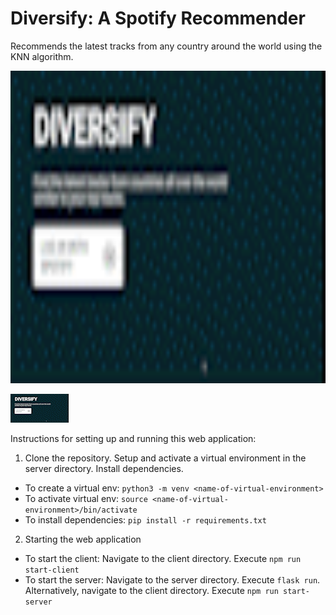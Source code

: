 # Diversify: A Spotify Recommender

Recommends the latest tracks from any country around the world using the KNN algorithm.

<img src="./spotify-recommender.gif" width="1000vw" height="500vh"/>

![Alt Text](https://github.com/faizaanvidhani/spotify-recommender/blob/main/spotify-recommender.gif)

Instructions for setting up and running this web application:

1. Clone the repository. Setup and activate a virtual environment in the server directory. Install dependencies.

  * To create a virtual env: ```python3 -m venv <name-of-virtual-environment>```
  * To activate virtual env: ```source <name-of-virtual-environment>/bin/activate```
  * To install dependencies: ```pip install -r requirements.txt```

2. Starting the web application

  * To start the client: Navigate to the client directory. Execute ```npm run start-client```
  * To start the server: Navigate to the server directory. Execute ```flask run```. Alternatively, navigate to the client directory. Execute ```npm run start-server```
